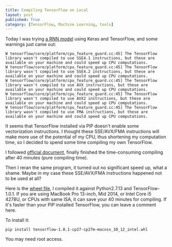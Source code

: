 ```yaml
---
title: Compiling TensorFlow on Local
layout: post
published: True
category: [TensorFlow, Machine Learning, tools]
---
```


Today I was trying [a RNN model](https://github.com/fchollet/keras/blob/master/examples/addition_rnn.py) using Keras and TensorFlow, and some warnings just came out:

```
W tensorflow/core/platform/cpu_feature_guard.cc:45] The TensorFlow library wasn't compiled to use SSE4.1 instructions, but these are available on your machine and could speed up CPU computations.
W tensorflow/core/platform/cpu_feature_guard.cc:45] The TensorFlow library wasn't compiled to use SSE4.2 instructions, but these are available on your machine and could speed up CPU computations.
W tensorflow/core/platform/cpu_feature_guard.cc:45] The TensorFlow library wasn't compiled to use AVX instructions, but these are available on your machine and could speed up CPU computations.
W tensorflow/core/platform/cpu_feature_guard.cc:45] The TensorFlow library wasn't compiled to use AVX2 instructions, but these are available on your machine and could speed up CPU computations.
W tensorflow/core/platform/cpu_feature_guard.cc:45] The TensorFlow library wasn't compiled to use FMA instructions, but these are available on your machine and could speed up CPU computations.
```

It seems that TensorFlow installed via PIP doesn't enable some vectorization instructions. I thought these SSE/AVX/FMA instructions will make more use of the potential of my CPU, thus shortening my computation time, so I decided to spend some time compiling my own TensorFlow.

I followed [official document](https://www.tensorflow.org/install/install_sources), finally finished the time-consuming compiling after 40 minutes (pure compiling time).

Then I reran the same program, it turned out no significant speed up, what a shame. Maybe in my case these SSE/AVX/FMA instructions happened not to be used at all? 

Here is the [wheel file](https://drive.google.com/open?id=0Bz8u16o5sSTxSk9VbG5rMlUxODA), I compiled it against Python2.7.13 and TensorFlow-1.0.1. If you are using MacBook Pro 13-inch, Mid 2014, or Intel Core i5 4278U, or CPUs with same ISA, it can save your 40 minutes for compiling. If it's faster than your PIP installed TensorFlow, you can leave a comment here.

To install it:

    pip install tensorflow-1.0.1-cp27-cp27m-macosx_10_12_intel.whl

You may need root access.